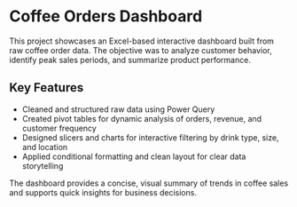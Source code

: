 # Coffee Orders Dashboard

This project showcases an Excel-based interactive dashboard built from raw coffee order data. The objective was to analyze customer behavior, identify peak sales periods, and summarize product performance.

## Key Features

- Cleaned and structured raw data using Power Query
- Created pivot tables for dynamic analysis of orders, revenue, and customer frequency
- Designed slicers and charts for interactive filtering by drink type, size, and location
- Applied conditional formatting and clean layout for clear data storytelling

The dashboard provides a concise, visual summary of trends in coffee sales and supports quick insights for business decisions.
